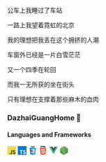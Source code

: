 <p >
公车上我睡过了车站
  
一路上我望着霓虹的北京
  
我的理想把我丢在这个拥挤的人潮
  
车窗外已经是一片白雪茫茫
  
又一个四季在轮回
  
而我一无所获的坐在街头
  
只有理想在支撑着那些麻木的血肉
</p>

### DazhaiGuangHome 👋
<!-- Here are some ideas to get you started: -->
<!-- 
- 🔭 I'm currently working on the WeChat applet
- 🌱 I'm learning Vue source code and upgrading TS
- 👯 If there is a good job I will consider
- 🤔 I am interested in JS hardware development
- 📫 How to reach me: 1030660726@qq.com
- 😄 Pronouns: DaZhaiGuang
- ⚡ Fun fact: Play a game -->

<!-- <img  src="https://github-readme-stats.vercel.app/api?username=lizheguang&show_icons=true&icon_color=0078e7&title_color=0078e7"> -->

<!-- <p align="center">
  <img src="https://readme-typing-svg.herokuapp.com/?lines=Welcome+to+my+GitHub+profile!&center=true&width=380&height=45">
</p> -->

#### Languages and Frameworks

<code><img height="20" src="https://raw.githubusercontent.com/github/explore/80688e429a7d4ef2fca1e82350fe8e3517d3494d/topics/javascript/javascript.png"></code>
<code><img height="20" src="https://raw.githubusercontent.com/github/explore/80688e429a7d4ef2fca1e82350fe8e3517d3494d/topics/typescript/typescript.png"></code>
<code><img height="20" src="https://raw.githubusercontent.com/github/explore/80688e429a7d4ef2fca1e82350fe8e3517d3494d/topics/css/css.png"></code>
<code><img height="20" src="https://raw.githubusercontent.com/github/explore/80688e429a7d4ef2fca1e82350fe8e3517d3494d/topics/html/html.png"></code>
<code><img height="20" src="https://raw.githubusercontent.com/github/explore/80688e429a7d4ef2fca1e82350fe8e3517d3494d/topics/vue/vue.png"></code>
<code><img height="20" src="https://raw.githubusercontent.com/github/explore/80688e429a7d4ef2fca1e82350fe8e3517d3494d/topics/nodejs/nodejs.png"></code>
